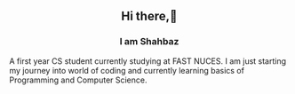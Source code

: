<h2 align="center">Hi there,👋 </h2>
<h3 align="center">I am Shahbaz</h3>
<p>A first year CS student currently studying at FAST NUCES. I am just starting my journey into world of coding and currently learning basics of Programming and Computer Science.</p>




